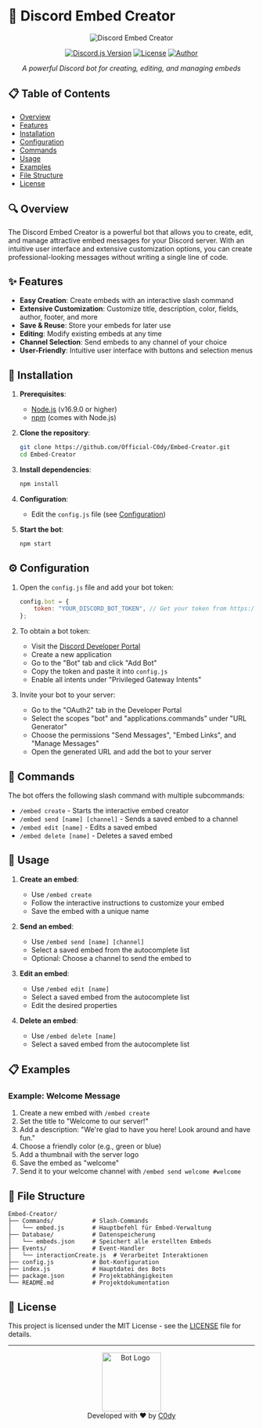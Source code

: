 # 🎨 Discord Embed Creator

<div align="center">
  
  ![Discord Embed Creator](https://i.imgur.com/2cMNqoq.png)
  
  [![Discord.js Version](https://img.shields.io/badge/discord.js-v14.13.0-blue.svg)](https://discord.js.org/)
  [![License](https://img.shields.io/badge/license-MIT-green.svg)](LICENSE)
  [![Author](https://img.shields.io/badge/author-c0dy-orange.svg)](https://github.com/C0dy)
  
  *A powerful Discord bot for creating, editing, and managing embeds*
</div>

## 📋 Table of Contents

- [Overview](#-overview)
- [Features](#-features)
- [Installation](#-installation)
- [Configuration](#-configuration)
- [Commands](#-commands)
- [Usage](#-usage)
- [Examples](#-examples)
- [File Structure](#-file-structure)
- [License](#-license)

## 🔍 Overview

The Discord Embed Creator is a powerful bot that allows you to create, edit, and manage attractive embed messages for your Discord server. With an intuitive user interface and extensive customization options, you can create professional-looking messages without writing a single line of code.

## ✨ Features

- **Easy Creation**: Create embeds with an interactive slash command
- **Extensive Customization**: Customize title, description, color, fields, author, footer, and more
- **Save & Reuse**: Store your embeds for later use
- **Editing**: Modify existing embeds at any time
- **Channel Selection**: Send embeds to any channel of your choice
- **User-Friendly**: Intuitive user interface with buttons and selection menus

## 🚀 Installation

1. **Prerequisites**:
   - [Node.js](https://nodejs.org/) (v16.9.0 or higher)
   - [npm](https://www.npmjs.com/) (comes with Node.js)

2. **Clone the repository**:
   ```bash
   git clone https://github.com/Official-C0dy/Embed-Creator.git
   cd Embed-Creator
   ```

3. **Install dependencies**:
   ```bash
   npm install
   ```

4. **Configuration**:
   - Edit the `config.js` file (see [Configuration](#-configuration))

5. **Start the bot**:
   ```bash
   npm start
   ```

## ⚙️ Configuration

1. Open the `config.js` file and add your bot token:
   ```javascript
   config.bot = {
       token: "YOUR_DISCORD_BOT_TOKEN", // Get your token from https://discord.com/developers/applications
   };
   ```

2. To obtain a bot token:
   - Visit the [Discord Developer Portal](https://discord.com/developers/applications)
   - Create a new application
   - Go to the "Bot" tab and click "Add Bot"
   - Copy the token and paste it into `config.js`
   - Enable all intents under "Privileged Gateway Intents"

3. Invite your bot to your server:
   - Go to the "OAuth2" tab in the Developer Portal
   - Select the scopes "bot" and "applications.commands" under "URL Generator"
   - Choose the permissions "Send Messages", "Embed Links", and "Manage Messages"
   - Open the generated URL and add the bot to your server

## 🔧 Commands

The bot offers the following slash command with multiple subcommands:

- `/embed create` - Starts the interactive embed creator
- `/embed send [name] [channel]` - Sends a saved embed to a channel
- `/embed edit [name]` - Edits a saved embed
- `/embed delete [name]` - Deletes a saved embed

## 📝 Usage

1. **Create an embed**:
   - Use `/embed create`
   - Follow the interactive instructions to customize your embed
   - Save the embed with a unique name

2. **Send an embed**:
   - Use `/embed send [name] [channel]`
   - Select a saved embed from the autocomplete list
   - Optional: Choose a channel to send the embed to

3. **Edit an embed**:
   - Use `/embed edit [name]`
   - Select a saved embed from the autocomplete list
   - Edit the desired properties

4. **Delete an embed**:
   - Use `/embed delete [name]`
   - Select a saved embed from the autocomplete list

## 📋 Examples

### Example: Welcome Message

1. Create a new embed with `/embed create`
2. Set the title to "Welcome to our server!"
3. Add a description: "We're glad to have you here! Look around and have fun."
4. Choose a friendly color (e.g., green or blue)
5. Add a thumbnail with the server logo
6. Save the embed as "welcome"
7. Send it to your welcome channel with `/embed send welcome #welcome`

## 📁 File Structure

```
Embed-Creator/
├── Commands/           # Slash-Commands
│   └── embed.js        # Hauptbefehl für Embed-Verwaltung
├── Database/           # Datenspeicherung
│   └── embeds.json     # Speichert alle erstellten Embeds
├── Events/             # Event-Handler
│   └── interactionCreate.js  # Verarbeitet Interaktionen
├── config.js           # Bot-Konfiguration
├── index.js            # Hauptdatei des Bots
├── package.json        # Projektabhängigkeiten
└── README.md           # Projektdokumentation
```

## 📄 License

This project is licensed under the MIT License - see the [LICENSE](LICENSE) file for details.

---

<div align="center">
  <img src="https://imgur.com/a/VNmtqw4" width="120" height="120" alt="Bot Logo">
  <br>
  Developed with ❤️ by <a href="https://github.com/Official-C0dy">C0dy</a>
</div> 
